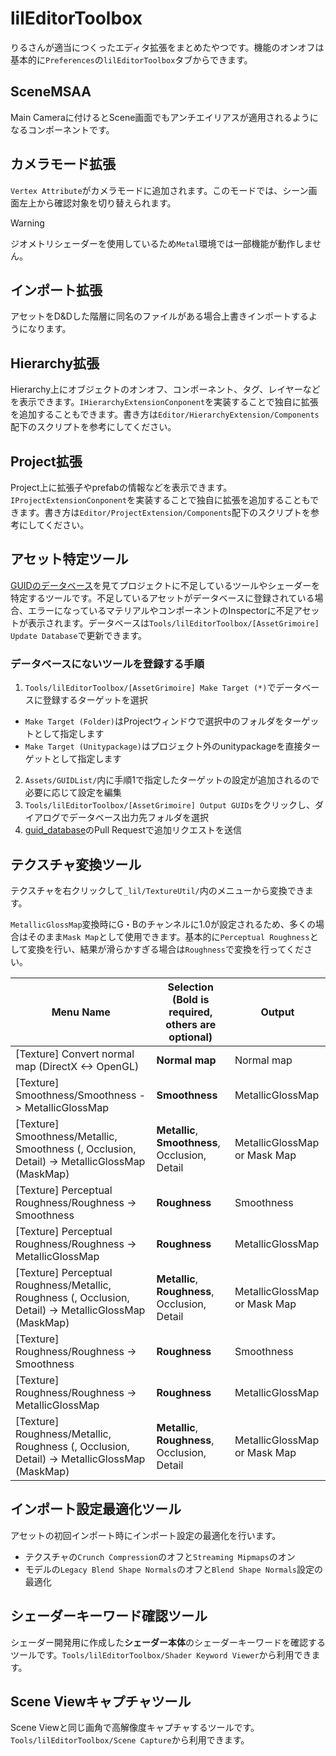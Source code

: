 lilEditorToolbox
====

りるさんが適当につくったエディタ拡張をまとめたやつです。機能のオンオフは基本的に`Preferences`の`lilEditorToolbox`タブからできます。

## SceneMSAA

Main Cameraに付けるとScene画面でもアンチエイリアスが適用されるようになるコンポーネントです。

## カメラモード拡張

`Vertex Attribute`がカメラモードに追加されます。このモードでは、シーン画面左上から確認対象を切り替えられます。

> [!WARNING]
> ジオメトリシェーダーを使用しているため`Metal`環境では一部機能が動作しません。

## インポート拡張

アセットをD&Dした階層に同名のファイルがある場合上書きインポートするようになります。

## Hierarchy拡張

Hierarchy上にオブジェクトのオンオフ、コンポーネント、タグ、レイヤーなどを表示できます。`IHierarchyExtensionConponent`を実装することで独自に拡張を追加することもできます。書き方は`Editor/HierarchyExtension/Components`配下のスクリプトを参考にしてください。

## Project拡張

Project上に拡張子やprefabの情報などを表示できます。`IProjectExtensionConponent`を実装することで独自に拡張を追加することもできます。書き方は`Editor/ProjectExtension/Components`配下のスクリプトを参考にしてください。

## アセット特定ツール

[GUIDのデータベース](https://github.com/lilxyzw/guid_database)を見てプロジェクトに不足しているツールやシェーダーを特定するツールです。不足しているアセットがデータベースに登録されている場合、エラーになっているマテリアルやコンポーネントのInspectorに不足アセットが表示されます。データベースは`Tools/lilEditorToolbox/[AssetGrimoire] Update Database`で更新できます。

### データベースにないツールを登録する手順

1. `Tools/lilEditorToolbox/[AssetGrimoire] Make Target (*)`でデータベースに登録するターゲットを選択
  - `Make Target (Folder)`はProjectウィンドウで選択中のフォルダをターゲットとして指定します
  - `Make Target (Unitypackage)`はプロジェクト外のunitypackageを直接ターゲットとして指定します
2. `Assets/GUIDList/`内に手順1で指定したターゲットの設定が追加されるので必要に応じて設定を編集
3. `Tools/lilEditorToolbox/[AssetGrimoire] Output GUIDs`をクリックし、ダイアログでデータベース出力先フォルダを選択
4. [guid_database](https://github.com/lilxyzw/guid_database)のPull Requestで追加リクエストを送信

## テクスチャ変換ツール

テクスチャを右クリックして`_lil/TextureUtil/`内のメニューから変換できます。

`MetallicGlossMap`変換時にG・Bのチャンネルに1.0が設定されるため、多くの場合はそのまま`Mask Map`として使用できます。基本的に`Perceptual Roughness`として変換を行い、結果が滑らかすぎる場合は`Roughness`で変換を行ってください。

|Menu Name|Selection (Bold is required, others are optional)|Output|
|-|-|-|
|[Texture] Convert normal map (DirectX <-> OpenGL)|**Normal map**|Normal map|
|[Texture] Smoothness/Smoothness -> MetallicGlossMap|**Smoothness**|MetallicGlossMap|
|[Texture] Smoothness/Metallic, Smoothness (, Occlusion, Detail) -> MetallicGlossMap (MaskMap)|**Metallic**, **Smoothness**, Occlusion, Detail|MetallicGlossMap or Mask Map|
|[Texture] Perceptual Roughness/Roughness -> Smoothness|**Roughness**|Smoothness|
|[Texture] Perceptual Roughness/Roughness -> MetallicGlossMap|**Roughness**|MetallicGlossMap|
|[Texture] Perceptual Roughness/Metallic, Roughness (, Occlusion, Detail) -> MetallicGlossMap (MaskMap)|**Metallic**, **Roughness**, Occlusion, Detail|MetallicGlossMap or Mask Map|
|[Texture] Roughness/Roughness -> Smoothness|**Roughness**|Smoothness|
|[Texture] Roughness/Roughness -> MetallicGlossMap|**Roughness**|MetallicGlossMap|
|[Texture] Roughness/Metallic, Roughness (, Occlusion, Detail) -> MetallicGlossMap (MaskMap)|**Metallic**, **Roughness**, Occlusion, Detail|MetallicGlossMap or Mask Map|

## インポート設定最適化ツール

アセットの初回インポート時にインポート設定の最適化を行います。

- テクスチャの`Crunch Compression`のオフと`Streaming Mipmaps`のオン
- モデルの`Legacy Blend Shape Normals`のオフと`Blend Shape Normals`設定の最適化

## シェーダーキーワード確認ツール

シェーダー開発用に作成した**シェーダー本体**のシェーダーキーワードを確認するツールです。`Tools/lilEditorToolbox/Shader Keyword Viewer`から利用できます。

## Scene Viewキャプチャツール

Scene Viewと同じ画角で高解像度キャプチャするツールです。`Tools/lilEditorToolbox/Scene Capture`から利用できます。